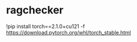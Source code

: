 # ragchecker

!pip install torch==2.1.0+cu121 -f https://download.pytorch.org/whl/torch_stable.html
